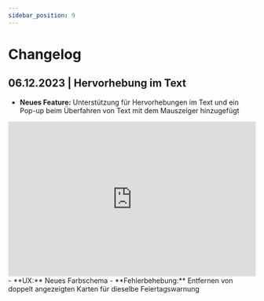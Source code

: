 ```yaml
---
sidebar_position: 9
---
```


# Changelog

## 06.12.2023 | Hervorhebung im Text

- **Neues Feature:** Unterstützung für Hervorhebungen im Text und ein Pop-up beim
Überfahren von Text mit dem Mauszeiger hinzugefügt

<iframe width="100%" height="315" src="https://www.youtube.com/embed/JRVLRFX45qE?si=-JqGLF4jzqyhYgVO&amp;controls=0" title="YouTube video player" frameborder="0" allow="accelerometer; autoplay; clipboard-write; encrypted-media; gyroscope; picture-in-picture; web-share" allowfullscreen></iframe>
- **UX:** Neues Farbschema
- **Fehlerbehebung:** Entfernen von doppelt angezeigten Karten für dieselbe
Feiertagswarnung
